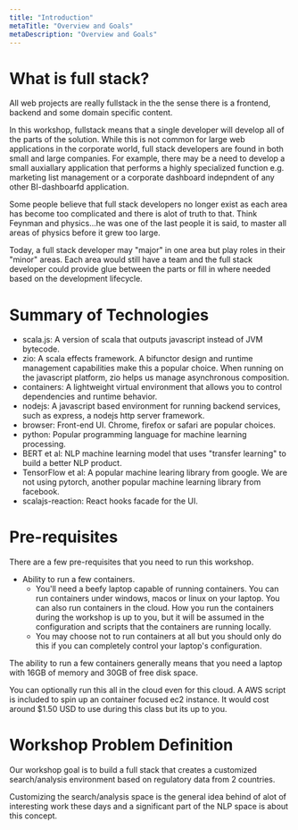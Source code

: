 ```yaml
---
title: "Introduction"
metaTitle: "Overview and Goals"
metaDescription: "Overview and Goals"
---
```


# What is full stack?

All web projects are really fullstack in the the sense there is a frontend, backend and some domain specific content.

In this workshop, fullstack means that a single developer will develop all of the parts of the solution.
While this is not common for large web applications in the corporate world, full stack developers
are found in both small and large companies. For example, there may be a need to develop a small
auxiallary application that performs a highly specialized function e.g. marketing list management
or a corporate dashboard indepndent of any other BI-dashboarfd application.

Some people believe that full stack developers no longer exist as each area has become too complicated and there is alot of truth to that. Think Feynman and physics...he was one of the last people it is said, to master all areas of physics before it grew too large.

Today, a full stack developer may "major" in one area but play roles in their "minor" areas. Each area would still have a team and the full stack developer could provide glue between the parts or fill in where needed based on the development lifecycle.



# Summary of Technologies

- scala.js: A version of scala that outputs javascript instead of JVM bytecode.
- zio: A scala effects framework. A bifunctor design and runtime management capabilities make this a popular choice. When running on the javascript platform, zio helps us manage asynchronous composition.
- containers: A lightweight virtual environment that allows you to control dependencies and runtime behavior.
- nodejs: A javascript based environment for running backend services, such as express, a nodejs http server framework.
- browser: Front-end UI. Chrome, firefox or safari are popular choices.
- python: Popular programming language for machine learning processing.
- BERT et al: NLP machine learning model that uses "transfer learning" to build a better NLP product.
- TensorFlow et al: A popular machine learing library from google. We are not using pytorch, another popular machine learning library from facebook.
- scalajs-reaction: React hooks facade for the UI.



# Pre-requisites

There are a few pre-requisites that you need to run this workshop.

- Ability to run a few containers.
  - You'll need a beefy laptop capable of running containers. You can run containers under windows, macos or linux on your laptop. You can also run containers in the cloud. How you run the containers during the workshop is up to you, but it will be assumed in the configuration and scripts that the containers are running locally.
  - You may choose not to run containers at all but you should only do this if you can completely control your laptop's configuration.

The ability to run a few containers generally means that you need a laptop with 16GB of memory and 30GB of free disk space.

You can optionally run this all in the cloud even for this cloud. A AWS script is included to spin up an container focused ec2 instance. It would cost around $1.50 USD to use during this class but its up to you.





# Workshop Problem Definition

Our workshop goal is to build a full stack that creates a customized search/analysis environment based on regulatory data from 2 countries.

Customizing the search/analysis space is the general idea behind of alot of interesting work these days and a significant part of the NLP space is about this concept.

